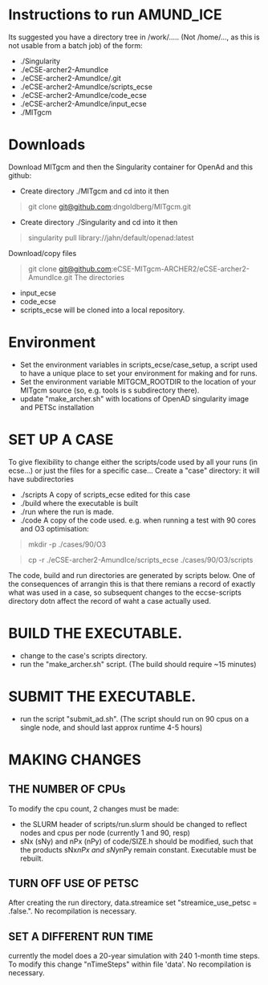 # Instructions to run AMUND_ICE

Its suggested you have a directory tree in /work/..... (Not /home/..., as this is not usable from a batch job) of the form:
- ./Singularity
- ./eCSE-archer2-AmundIce
- ./eCSE-archer2-AmundIce/.git
- ./eCSE-archer2-AmundIce/scripts_ecse
- ./eCSE-archer2-AmundIce/code_ecse
- ./eCSE-archer2-AmundIce/input_ecse
- ./MITgcm


# Downloads
Download MITgcm and then the Singularity container for OpenAd and this github:
- Create directory ./MITgcm and cd into it then
>  git clone git@github.com:dngoldberg/MITgcm.git 
- Create directory ./Singularity and cd into it then
>  singularity pull library://jahn/default/openad:latest


 Download/copy files
> git clone git@github.com:eCSE-MITgcm-ARCHER2/eCSE-archer2-AmundIce.git
   The directories 
-    input_ecse
-    code_ecse
-    scripts_ecse
   will be cloned into a local repository.

# Environment
 - Set the environment variables in scripts_ecse/case_setup, a script used to have a unique place to set your environment for making and for runs.
 - Set the environment variable MITGCM_ROOTDIR to the location of your MITgcm source (so, e.g. tools is s subdirectory there).
 - update "make_archer.sh" with locations of OpenAD singularity image and PETSc installation

# SET UP A CASE
To give flexibility to change either the scripts/code used by all your runs (in ecse...) or just the  files for a  specific case...
Create a "case" directory: it will have subdirectories
- ./scripts  A copy of scripts_ecse edited for this case
- ./build where the executable is built
- ./run where the run is made.
- ./code A copy of the code used.
e.g. when running a test with 90 cores and O3 optimisation: 
> mkdir -p  ./cases/90/O3 

> cp -r ./eCSE-archer2-AmundIce/scripts_ecse ./cases/90/O3/scripts

The code, build and run directories are generated by scripts below.
One of the consequences of arrangin this is that there remians a record of exactly what was used in a case, so subsequent changes to the eccse-scripts directory dotn affect the record of waht a case actually used.

# BUILD THE EXECUTABLE.

- change to the case's scripts directory.
- run the "make_archer.sh" script. (The build should require ~15 minutes)


# SUBMIT THE EXECUTABLE.

-  run the script "submit_ad.sh". (The script should run on 90 cpus on a single node, and should last approx runtime 4-5 hours)

# MAKING CHANGES
## THE NUMBER OF CPUs

To modify the cpu count, 2 changes must be made:
- the SLURM header of scripts/run.slurm should be changed to reflect nodes and cpus per node (currently 1 and 90, resp)
- sNx (sNy) and nPx (nPy) of code/SIZE.h should be modified, such that the products sNx*nPx and sNy*nPy remain constant. Executable must be rebuilt.

## TURN OFF USE OF PETSC
After creating the run directory, data.streamice set "streamice_use_petsc = .false.". No recompilation is necessary.

## SET A DIFFERENT RUN TIME

 currently the model does a 20-year simulation with 240 1-month time steps. To modify this change "nTimeSteps" within file 'data'. No recompilation is necessary. 

